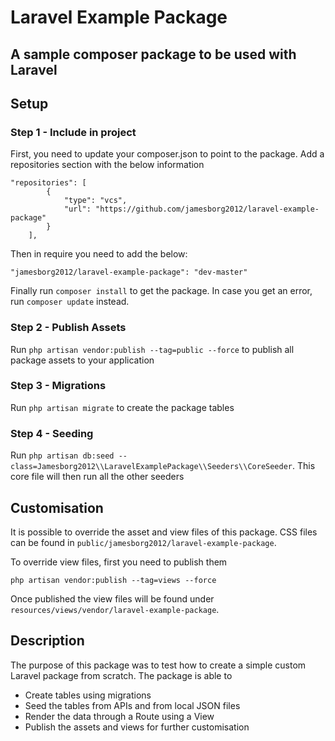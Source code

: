 # Laravel Example Package
## A sample composer package to be used with Laravel

## Setup

### Step 1 - Include in project

First, you need to update your composer.json to point to the package. Add a repositories section with the below information

```
"repositories": [
        {
            "type": "vcs",
            "url": "https://github.com/jamesborg2012/laravel-example-package"
        }
    ],
```

Then in require you need to add the below:

`"jamesborg2012/laravel-example-package": "dev-master"`

Finally run `composer install` to get the package. In case you get an error, run `composer update` instead.

### Step 2 - Publish Assets

Run `php artisan vendor:publish --tag=public --force` to publish all package assets to your application

### Step 3 - Migrations

Run `php artisan migrate` to create the package tables

### Step 4 - Seeding

Run `php artisan db:seed --class=Jamesborg2012\\LaravelExamplePackage\\Seeders\\CoreSeeder`. This core file will then run all the other seeders

## Customisation

It is possible to override the asset and view files of this package. CSS files can be found in `public/jamesborg2012/laravel-example-package`.

To override view files, first you need to publish them

`php artisan vendor:publish --tag=views --force`

Once published the view files will be found under `resources/views/vendor/laravel-example-package`.

## Description

The purpose of this package was to test how to create a simple custom Laravel package from scratch. The package is able to

- Create tables using migrations
- Seed the tables from APIs and from local JSON files
- Render the data through a Route using a View
- Publish the assets and views for further customisation

